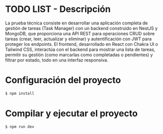 # TODO LIST - Descripción

La prueba técnica consiste en desarrollar una aplicación completa de gestión de tareas (Task Manager) con un backend construido en NestJS y MongoDB, que proporciona una API REST para operaciones CRUD sobre tareas (crear, leer, actualizar y eliminar) y autentificación con JWT para proteger los endpoints. El frontend, desarrollado en React con Chakra UI o Tailwind CSS, interactúa con el backend para mostrar una lista de tareas, permitir su gestión (como marcarlas como completadas o pendientes) y filtrar por estado, todo en una interfaz responsiva.

# Configuración del proyecto

```bash
$ npm install
```

# Compilar y ejecutar el proyecto

```bash
$ npm run dev
```
